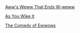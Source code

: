 [Aww's Weww That Ends W-weww](awws-weww-that-ends-w-weww/index.md)

[As You Wike It](as-you-wike-it/index.md)

[The Comedy of Ewwows](the-comedy-of-ewwows/index.md)
